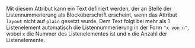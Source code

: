 Mit diesem Attribut kann ein Text definiert werden, der an Stelle der
Listennummerierung als Blocküberschrift erscheint, wenn das Attribut `layout`
nicht auf `plain` gesetzt wurde. Dem Text folgt bei mehr als 1 Listenelement
automatisch die Listennummerierung in der Form `"x von n"`, wobei `x` die
Nummer des Listenelementes ist und `n` die Anzahl der Listenelemente.